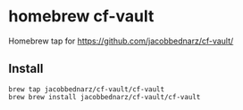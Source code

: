# homebrew cf-vault

Homebrew tap for https://github.com/jacobbednarz/cf-vault/

## Install

```
brew tap jacobbednarz/cf-vault/cf-vault
brew brew install jacobbednarz/cf-vault/cf-vault
```
